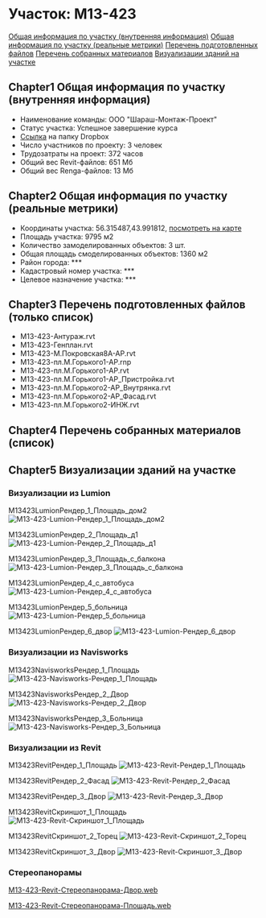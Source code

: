 # Участок: M13-423

[Общая информация по участку (внутренняя информация)](#Chapter1)
[Общая информация по участку (реальные метрики)](#Chapter2)
[Перечень подготовленных файлов](#Chapter3)
[Перечень собранных материалов](#Chapter4)
[Визуализации зданий на участке](#Chapter5)

## <a id="test">Chapter1</a> Общая информация по участку (внутренняя информация)
+ Наименование команды: ООО "Шараш-Монтаж-Проект"
+ Статус участка: Успешное завершение курса
+ [Ссылка](https://www.dropbox.com/sh/wvvgv1nw1iqred9/AADeI0jNNzk57r-1EbA5xtWHa/M13_423?dl=0) на папку Dropbox
+ Число участников по проекту: 3 человек
+ Трудозатраты на проект: 372 часов
+ Общий вес Revit-файлов: 651 Мб
+ Общий вес Renga-файлов: 13 Мб
## <a id="test">Chapter2</a> Общая информация по участку (реальные метрики)
+ Координаты участка: 56.315487,43.991812, [посмотреть на карте](yandex.ru/maps/47/nizhny-novgorod/?ll=56.315487%2C43.991812&z=19)
+ Площадь участка: 9795 м2
+ Количество замоделированных объектов: 3 шт.
+ Общая площадь смоделированных объектов: 1360 м2
+ Район города: *** 
+ Кадастровый номер участка: *** 
+ Целевое назначение участка: *** 
## <a id="test">Chapter3</a> Перечень подготовленных файлов (только список)
+ M13-423-Антураж.rvt
+ M13-423-Генплан.rvt
+ М13-423-М.Покровская8А-АР.rvt
+ М13-423-пл.М.Горького1-АР.rnp
+ М13-423-пл.М.Горького1-АР.rvt
+ М13-423-пл.М.Горького1-АР_Пристройка.rvt
+ М13-423-пл.М.Горького2-АР_Внутрянка.rvt
+ М13-423-пл.М.Горького2-АР_Фасад.rvt
+ М13-423-пл.М.Горького2-ИНЖ.rvt
## <a id="test">Chapter4</a> Перечень собранных материалов (список)
## <a id="test">Chapter5</a> Визуализации зданий на участке
### Визуализации из Lumion
М13423LumionРендер_1_Площадь_дом2
![М13-423-Lumion-Рендер_1_Площадь_дом2](/Images/M13_423/М13-423-Lumion-Рендер_1_Площадь_дом2_Compressed.jpg)

М13423LumionРендер_2_Площадь_д1
![М13-423-Lumion-Рендер_2_Площадь_д1](/Images/M13_423/М13-423-Lumion-Рендер_2_Площадь_д1_Compressed.jpg)

М13423LumionРендер_3_Площадь_с_балкона
![М13-423-Lumion-Рендер_3_Площадь_с_балкона](/Images/M13_423/М13-423-Lumion-Рендер_3_Площадь_с_балкона_Compressed.jpg)

М13423LumionРендер_4_с_автобуса
![М13-423-Lumion-Рендер_4_с_автобуса](/Images/M13_423/М13-423-Lumion-Рендер_4_с_автобуса_Compressed.jpg)

М13423LumionРендер_5_больница
![М13-423-Lumion-Рендер_5_больница](/Images/M13_423/М13-423-Lumion-Рендер_5_больница_Compressed.jpg)

М13423LumionРендер_6_двор
![М13-423-Lumion-Рендер_6_двор](/Images/M13_423/М13-423-Lumion-Рендер_6_двор_Compressed.jpg)

### Визуализации из Navisworks
М13423NavisworksРендер_1_Площадь
![М13-423-Navisworks-Рендер_1_Площадь](/Images/M13_423/М13-423-Navisworks-Рендер_1_Площадь_Compressed.jpg)

М13423NavisworksРендер_2_Двор
![М13-423-Navisworks-Рендер_2_Двор](/Images/M13_423/М13-423-Navisworks-Рендер_2_Двор_Compressed.jpg)

М13423NavisworksРендер_3_Больница
![М13-423-Navisworks-Рендер_3_Больница](/Images/M13_423/М13-423-Navisworks-Рендер_3_Больница_Compressed.jpg)

### Визуализации из Revit
М13423RevitРендер_1_Площадь
![М13-423-Revit-Рендер_1_Площадь](/Images/M13_423/М13-423-Revit-Рендер_1_Площадь_Compressed.jpg)

М13423RevitРендер_2_Фасад
![М13-423-Revit-Рендер_2_Фасад](/Images/M13_423/М13-423-Revit-Рендер_2_Фасад_Compressed.jpg)

М13423RevitРендер_3_Двор
![М13-423-Revit-Рендер_3_Двор](/Images/M13_423/М13-423-Revit-Рендер_3_Двор_Compressed.jpg)

М13423RevitСкриншот_1_Площадь
![М13-423-Revit-Скриншот_1_Площадь](/Images/M13_423/М13-423-Revit-Скриншот_1_Площадь_Compressed.jpg)

М13423RevitСкриншот_2_Торец
![М13-423-Revit-Скриншот_2_Торец](/Images/M13_423/М13-423-Revit-Скриншот_2_Торец_Compressed.jpg)

М13423RevitСкриншот_3_Двор
![М13-423-Revit-Скриншот_3_Двор](/Images/M13_423/М13-423-Revit-Скриншот_3_Двор_Compressed.jpg)

### Стереопанорамы
[M13-423-Revit-Стереопанорама-Двор.web](https://pano.autodesk.com/pano.html?url=jpgs/10c9d04c-a94d-4f56-be40-704a5413848c&version=2)

[M13-423-Revit-Стереопанорама-Площадь.web](https://pano.autodesk.com/pano.html?url=jpgs/9334a0b6-6160-4898-91a9-b28fb43b6e96&version=2)

